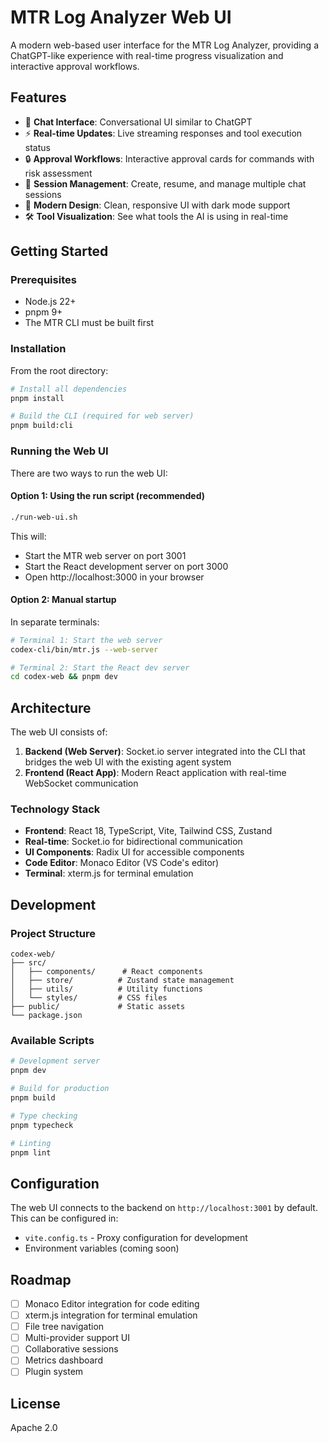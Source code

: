 # MTR Log Analyzer Web UI

A modern web-based user interface for the MTR Log Analyzer, providing a ChatGPT-like experience with real-time progress visualization and interactive approval workflows.

## Features

- 🎯 **Chat Interface**: Conversational UI similar to ChatGPT
- ⚡ **Real-time Updates**: Live streaming responses and tool execution status
- 🔒 **Approval Workflows**: Interactive approval cards for commands with risk assessment
- 📁 **Session Management**: Create, resume, and manage multiple chat sessions
- 🎨 **Modern Design**: Clean, responsive UI with dark mode support
- 🛠️ **Tool Visualization**: See what tools the AI is using in real-time

## Getting Started

### Prerequisites

- Node.js 22+ 
- pnpm 9+
- The MTR CLI must be built first

### Installation

From the root directory:

```bash
# Install all dependencies
pnpm install

# Build the CLI (required for web server)
pnpm build:cli
```

### Running the Web UI

There are two ways to run the web UI:

#### Option 1: Using the run script (recommended)

```bash
./run-web-ui.sh
```

This will:
- Start the MTR web server on port 3001
- Start the React development server on port 3000
- Open http://localhost:3000 in your browser

#### Option 2: Manual startup

In separate terminals:

```bash
# Terminal 1: Start the web server
codex-cli/bin/mtr.js --web-server

# Terminal 2: Start the React dev server
cd codex-web && pnpm dev
```

## Architecture

The web UI consists of:

1. **Backend (Web Server)**: Socket.io server integrated into the CLI that bridges the web UI with the existing agent system
2. **Frontend (React App)**: Modern React application with real-time WebSocket communication

### Technology Stack

- **Frontend**: React 18, TypeScript, Vite, Tailwind CSS, Zustand
- **Real-time**: Socket.io for bidirectional communication
- **UI Components**: Radix UI for accessible components
- **Code Editor**: Monaco Editor (VS Code's editor)
- **Terminal**: xterm.js for terminal emulation

## Development

### Project Structure

```
codex-web/
├── src/
│   ├── components/      # React components
│   ├── store/          # Zustand state management
│   ├── utils/          # Utility functions
│   └── styles/         # CSS files
├── public/             # Static assets
└── package.json
```

### Available Scripts

```bash
# Development server
pnpm dev

# Build for production
pnpm build

# Type checking
pnpm typecheck

# Linting
pnpm lint
```

## Configuration

The web UI connects to the backend on `http://localhost:3001` by default. This can be configured in:
- `vite.config.ts` - Proxy configuration for development
- Environment variables (coming soon)

## Roadmap

- [ ] Monaco Editor integration for code editing
- [ ] xterm.js integration for terminal emulation
- [ ] File tree navigation
- [ ] Multi-provider support UI
- [ ] Collaborative sessions
- [ ] Metrics dashboard
- [ ] Plugin system

## License

Apache 2.0